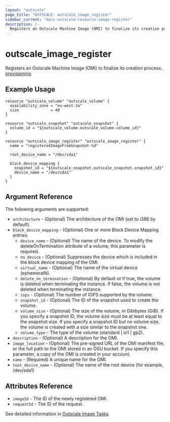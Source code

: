 ```yaml
---
layout: "outscale"
page_title: "OUTSCALE: outscale_image_register"
sidebar_current: "docs-outscale-resource-image-register"
description: |-
  Registers an Outscale Machine Image (OMI) to finalize its creation process.
---
```


# outscale_image_register

Registers an Outscale Machine Image (OMI) to finalize its creation process.. [provisioning](/docs/provisioners/index.html).

## Example Usage

```hcl
resource "outscale_volume" "outscale_volume" {
  availability_zone = "eu-west-2a"
  size              = 40
}

resource "outscale_snapshot" "outscale_snapshot" {
  volume_id = "${outscale_volume.outscale_volume.volume_id}"
}

resource "outscale_image_register" "outscale_image_register" {
  name = "registeredImageFromSnapshot-%d"

  root_device_name = "/dev/sda1"

  block_device_mapping {
    snapshot_id = "${outscale_snapshot.outscale_snapshot.snapshot_id}"
    device_name = "/dev/sda1"
  }
}
```

## Argument Reference

The following arguments are supported:

* `architecture` - (Optional) The architecture of the OMI (set to i386 by default).
* `block_device_mapping` - (Optional) One or more Block Device Mapping entries.
  * `device_name` - (Optional) The name of the device. To modify the deleteOnTermination attribute of a volume, this parameter is required.
  * `no_device` - (Optional) Suppresses the device which is included in the block device mapping of the OMI.
  * `virtual_name` - (Optional) The name of the virtual device (ephemeralN).
  * `delete_on_termination` - (Optional) By default or if true, the volume is deleted when terminating the instance. If false, the volume is not deleted when terminating the instance.
  * `iops` - (Optional) The number of IOPS supported by the volume.
  * `snapshot_id` - (Optional) The ID of the snapshot used to create the volume.
  * `volume_size` - (Optional) The size of the volume, in Gibibytes (GiB). If you specify a snapshot ID, the volume size must be at least equal to the snapshot size. If you specify a snapshot ID but no volume size, the volume is created with a size similar to the snapshot one.
  * `volume_type` - The type of the volume (standard | io1 | gp2).
* `description` - (Optional) A description for the OMI.
* `image_location` - (Optional) The pre-signed URL of the OMI manifest file, or the full path to the OMI stored in an OSU bucket. If you specify this parameter, a copy of the OMI is created in your account.
* `name` - (Required) A unique name for the OMI.
* `toot_device_name` - (Optional) The name of the root device (for example, /dev/sda1)

## Attributes Reference

* `imageId` - The ID of the newly registered OMI.
* `requestId` - The ID of the request.

See detailed information in [Outscale Image Tasks](http://docs.outscale.com/api_fcu/operations/Action_RegisterImage_get.html#_api_fcu-action_registerimage_get).
